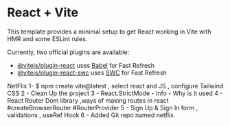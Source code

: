 # React + Vite

This template provides a minimal setup to get React working in Vite with HMR and some ESLint rules.

Currently, two official plugins are available:

- [@vitejs/plugin-react](https://github.com/vitejs/vite-plugin-react/blob/main/packages/plugin-react/README.md) uses [Babel](https://babeljs.io/) for Fast Refresh
- [@vitejs/plugin-react-swc](https://github.com/vitejs/vite-plugin-react-swc) uses [SWC](https://swc.rs/) for Fast Refresh

NetFlix
1- $ npm create vite@latest , select react and JS , configure Tailwind CSS
2 - Clean Up the project
3 - React.StrictMode - Info - Why is it used 
4 - React Router Dom library ,ways of making routes in react #createBrowserRouter #RouterProvider
5 - Sign Up & Sign In form , validations , useRef Hook
6 - Added Git repo named netflix